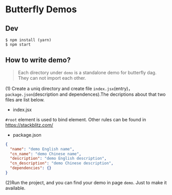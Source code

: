 # Butterfly Demos

## Dev

```shell
$ npm install (yarn) 
$ npm start
```

## How to write demo?

> Each directory under `demo` is a standalone demo for butterfly dag. They can not import each other.

(1) Create a uniq directory and create file `index.jsx`(entry)，`package.json`(description and dependences).The decriptions about that two files are list below.

- index.jsx

`#root` element is used to bind element. Other rules can be found in https://stackblitz.com/

- package.json

```json
{
  "name": "demo English name",
  "cn_name": "demo Chinese name",
  "description": "demo English description",
  "cn_description": "demo Chinese description",
  "dependencies": {}
}
```

(2)Run the project, and you can find your demo in page `demo`. Just to make it available.